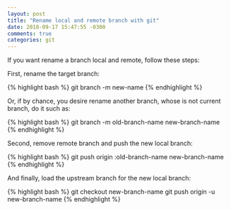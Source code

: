 ```yaml
---
layout: post
title: "Rename local and remote branch with git"
date: 2018-09-17 15:47:55 -0300
comments: true
categories: git
---
```


If you want rename a branch local and remote, follow these steps:<!--more-->

First, rename the target branch:

{% highlight bash %}
git branch -m new-name
{% endhighlight %}

Or, if by chance, you desire rename another branch, whose is not current branch, do it such as:

{% highlight bash %}
git branch -m old-branch-name new-branch-name
{% endhighlight %}

Second, remove remote branch and push the new local branch:

{% highlight bash %}
git push origin :old-branch-name new-branch-name
{% endhighlight %}

And finally, load the upstream branch for the new local branch:

{% highlight bash %}
git checkout new-branch-name
git push origin -u new-branch-name
{% endhighlight %}




